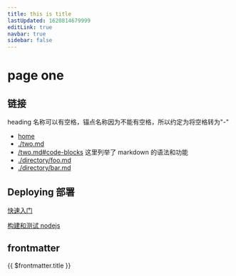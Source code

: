 ```yaml
---
title: this is title
lastUpdated: 1620814679999
editLink: true
navbar: true
sidebar: false
---
```


<!-- markdownlint-disable MD025 -->

# page one

## 链接

heading 名称可以有空格，锚点名称因为不能有空格，所以约定为将空格转为"-"

- [home](index)
- [./two.md](./two.md)
- [/two.md#code-blocks](two.md#code-blocks) 这里列举了 markdown 的语法和功能
- [./directory/foo.md](./directory/foo.md)
- [./directory/bar.md](./directory/bar.md)

## Deploying 部署

[快速入门](https://docs.github.com/cn/actions/quickstart)

[构建和测试 nodejs](https://docs.github.com/cn/actions/guides/building-and-testing-nodejs)

## frontmatter

{{ $frontmatter.title }}

